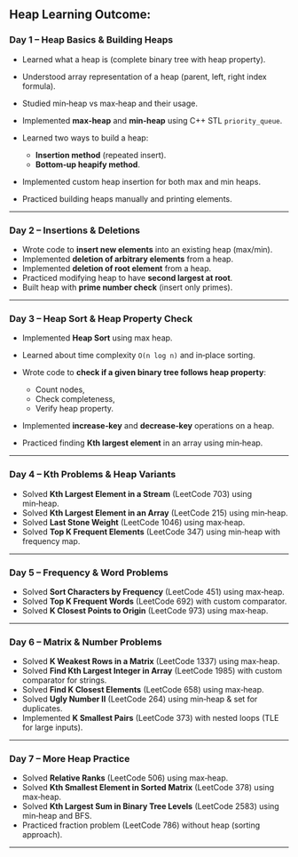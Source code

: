 ## Heap Learning Outcome: 

### **Day 1 – Heap Basics & Building Heaps**

* Learned what a heap is (complete binary tree with heap property).
* Understood array representation of a heap (parent, left, right index formula).
* Studied min‑heap vs max‑heap and their usage.
* Implemented **max‑heap** and **min‑heap** using C++ STL `priority_queue`.
* Learned two ways to build a heap:

  * **Insertion method** (repeated insert).
  * **Bottom‑up heapify method**.
* Implemented custom heap insertion for both max and min heaps.
* Practiced building heaps manually and printing elements.

---

### **Day 2 – Insertions & Deletions**

* Wrote code to **insert new elements** into an existing heap (max/min).
* Implemented **deletion of arbitrary elements** from a heap.
* Implemented **deletion of root element** from a heap.
* Practiced modifying heap to have **second largest at root**.
* Built heap with **prime number check** (insert only primes).

---

### **Day 3 – Heap Sort & Heap Property Check**

* Implemented **Heap Sort** using max heap.
* Learned about time complexity `O(n log n)` and in‑place sorting.
* Wrote code to **check if a given binary tree follows heap property**:

  * Count nodes,
  * Check completeness,
  * Verify heap property.
* Implemented **increase‑key** and **decrease‑key** operations on a heap.
* Practiced finding **Kth largest element** in an array using min‑heap.

---

### **Day 4 – Kth Problems & Heap Variants**

* Solved **Kth Largest Element in a Stream** (LeetCode 703) using min‑heap.
* Solved **Kth Largest Element in an Array** (LeetCode 215) using min‑heap.
* Solved **Last Stone Weight** (LeetCode 1046) using max‑heap.
* Solved **Top K Frequent Elements** (LeetCode 347) using min‑heap with frequency map.

---

### **Day 5 – Frequency & Word Problems**

* Solved **Sort Characters by Frequency** (LeetCode 451) using max‑heap.
* Solved **Top K Frequent Words** (LeetCode 692) with custom comparator.
* Solved **K Closest Points to Origin** (LeetCode 973) using max‑heap.

---

### **Day 6 – Matrix & Number Problems**

* Solved **K Weakest Rows in a Matrix** (LeetCode 1337) using max‑heap.
* Solved **Find Kth Largest Integer in Array** (LeetCode 1985) with custom comparator for strings.
* Solved **Find K Closest Elements** (LeetCode 658) using max‑heap.
* Solved **Ugly Number II** (LeetCode 264) using min‑heap & set for duplicates.
* Implemented **K Smallest Pairs** (LeetCode 373) with nested loops (TLE for large inputs).

---

### **Day 7 – More Heap Practice**

* Solved **Relative Ranks** (LeetCode 506) using max‑heap.
* Solved **Kth Smallest Element in Sorted Matrix** (LeetCode 378) using max‑heap.
* Solved **Kth Largest Sum in Binary Tree Levels** (LeetCode 2583) using min‑heap and BFS.
* Practiced fraction problem (LeetCode 786) without heap (sorting approach).

---
